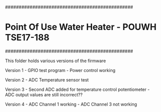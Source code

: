 ###############################################
# Point Of Use Water Heater - POUWH TSE17-188 #
###############################################

This folder holds various versions of the firmware

Version 1 	- GPIO test program
		- Power control working
		
Version 2	- ADC Temperature sensor test

Version 3	- Second ADC added for temperature control potentiometer 
		- ADC output values are still incorrect??

Version 4	- ADC Channel 1 working
		- ADC Channel 3 not working
